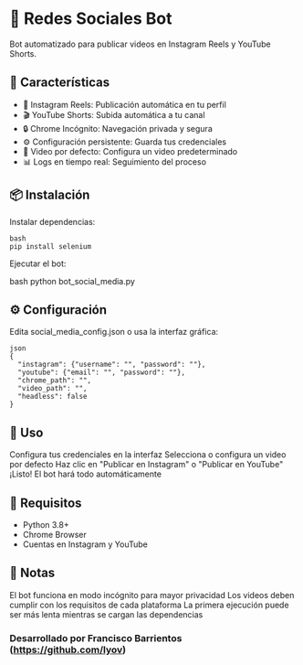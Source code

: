 # 🤖 Redes Sociales Bot
Bot automatizado para publicar videos en Instagram Reels y YouTube Shorts.

## 🚀 Características
- 📱 Instagram Reels: Publicación automática en tu perfil
- 🎬 YouTube Shorts: Subida automática a tu canal
- 🔒 Chrome Incógnito: Navegación privada y segura
- ⚙️ Configuración persistente: Guarda tus credenciales
- 🎯 Video por defecto: Configura un video predeterminado
- 📊 Logs en tiempo real: Seguimiento del proceso

## 📦 Instalación
Instalar dependencias:
```
bash
pip install selenium
```

Ejecutar el bot:

bash
python bot_social_media.py

## ⚙️ Configuración
Edita social_media_config.json o usa la interfaz gráfica:
```
json
{
  "instagram": {"username": "", "password": ""},
  "youtube": {"email": "", "password": ""},
  "chrome_path": "",
  "video_path": "",
  "headless": false
}
```

## 🎯 Uso
Configura tus credenciales en la interfaz
Selecciona o configura un video por defecto
Haz clic en "Publicar en Instagram" o "Publicar en YouTube"
¡Listo! El bot hará todo automáticamente

## 🔧 Requisitos
- Python 3.8+
- Chrome Browser
- Cuentas en Instagram y YouTube

## 📝 Notas
El bot funciona en modo incógnito para mayor privacidad
Los videos deben cumplir con los requisitos de cada plataforma
La primera ejecución puede ser más lenta mientras se cargan las dependencias

### Desarrollado por Francisco Barrientos (https://github.com/Iyov)

